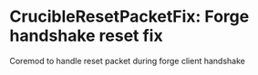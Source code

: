 # CrucibleResetPacketFix: Forge handshake reset fix

Coremod to handle reset packet during forge client handshake
